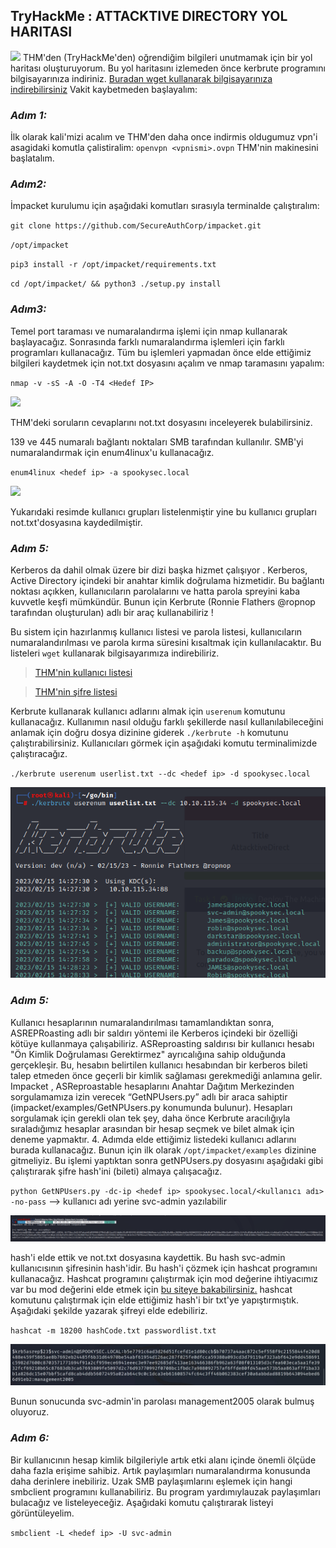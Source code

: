 ## **TryHackMe : ATTACKTIVE DIRECTORY YOL HARITASI** 
![](https://tryhackme.com/room/attacktivedirectory)
THM'den (TryHackMe'den) oğrendiğim bilgileri unutmamak için bir yol haritası oluşturuyorum. Bu yol haritasını izlemeden önce kerbrute programını bilgisayarınıza indiriniz. [Buradan wget kullanarak bilgisayarınıza indirebilirsiniz](https://github.com/ropnop/kerbrute/releases/download/v1.0.3/kerbrute_linux_amd64) Vakit kaybetmeden başlayalım:

### *Adım 1:*
İlk olarak kali'mizi acalım ve THM'den daha once indirmis oldugumuz vpn'i asagidaki komutla çalistiralim:
`openvpn <vpnismi>.ovpn`
THM'nin makinesini başlatalım.
### *Adım2:*
İmpacket kurulumu için aşağıdaki komutları sırasıyla terminalde çalıştıralım:

`git clone https://github.com/SecureAuthCorp/impacket.git`

`/opt/impacket`

`pip3 install -r /opt/impacket/requirements.txt`

`cd /opt/impacket/ && python3 ./setup.py install`
### *Adım3:*
Temel port taraması ve numaralandırma işlemi için nmap kullanarak başlayacağız. Sonrasında farklı numaralandırma işlemleri için farklı programları kullanacağız. Tüm bu işlemleri yapmadan önce elde ettiğimiz bilgileri kaydetmek için not.txt dosyasını açalım ve nmap taramasını yapalım:

`nmap -v -sS -A -O -T4 <Hedef IP>`

![](https://github.com/hamza37yavuz/AttacktiveD-rectory-YolHaritas-/blob/main/nmap.png)

THM'deki soruların cevaplarını not.txt dosyasını inceleyerek bulabilirsiniz.

139 ve 445 numaralı bağlantı noktaları SMB tarafından kullanılır. SMB'yi numaralandırmak için enum4linux'u kullanacağız.

`enum4linux <hedef ip> -a spookysec.local`

![](https://github.com/hamza37yavuz/AttacktiveD-rectory-YolHaritas-/blob/main/enum4linux.png)

Yukarıdaki resimde kullanıcı grupları listelenmiştir yine bu kullanıcı grupları not.txt'dosyasına kaydedilmiştir.

### *Adım 5:*

Kerberos da dahil olmak üzere bir dizi başka hizmet çalışıyor . Kerberos, Active Directory içindeki bir anahtar kimlik doğrulama hizmetidir. Bu bağlantı noktası açıkken, kullanıcıların parolalarını ve hatta parola spreyini kaba kuvvetle keşfi mümkündür. Bunun için Kerbrute (Ronnie Flathers @ropnop tarafından oluşturulan) adlı bir araç kullanabiliriz !

Bu sistem için hazırlanmış kullanıcı listesi ve parola listesi, kullanıcıların numaralandırılması ve parola kırma süresini kısaltmak için kullanılacaktır. Bu listeleri `wget` kullanarak bilgisayarımıza indirebiliriz.

>[THM'nin kullanıcı listesi](https://raw.githubusercontent.com/Sq00ky/attacktive-directory-tools/master/userlist.txt)

>[THM'nin şifre listesi](https://raw.githubusercontent.com/Sq00ky/attacktive-directory-tools/master/passwordlist.txt)

Kerbrute kullanarak kullanıcı adlarını almak için `userenum` komutunu kullanacağız. Kullanımın nasıl olduğu farklı şekillerde nasıl kullanılabileceğini anlamak için doğru dosya dizinine giderek `./kerbrute -h` komutunu çalıştırabilirsiniz. Kullanıcıları görmek için aşağıdaki komutu terminalimizde çalıştıracağız.

`./kerbrute userenum userlist.txt --dc <hedef ip> -d spookysec.local`

![alt text](https://github.com/hamza37yavuz/Attacktive-Directory-YolHaritasi-/blob/main/kerbrute.png)
### *Adım 5:*
Kullanıcı hesaplarının numaralandırılması tamamlandıktan sonra, ASREPRoasting adlı bir saldırı yöntemi ile Kerberos içindeki bir özelliği kötüye kullanmaya çalışabiliriz. ASReproasting saldırısı bir kullanıcı hesabı "Ön Kimlik Doğrulaması Gerektirmez" ayrıcalığına sahip olduğunda gerçekleşir. Bu, hesabın belirtilen kullanıcı hesabından bir kerberos bileti talep etmeden önce geçerli bir kimlik sağlaması gerekmediği anlamına gelir.
Impacket , ASReproastable hesaplarını Anahtar Dağıtım Merkezinden sorgulamamıza izin verecek “GetNPUsers.py” adlı bir araca sahiptir (impacket/examples/GetNPUsers.py konumunda bulunur). Hesapları sorgulamak için gerekli olan tek şey, daha önce Kerbrute aracılığıyla sıraladığımız hesaplar arasından bir hesap seçmek ve bilet almak için deneme yapmaktır. 4. Adımda elde ettiğimiz listedeki kullanıcı adlarını burada kullanacağız.
Bunun için ilk olarak `/opt/impacket/examples` dizinine gitmeliyiz. Bu işlemi yaptıktan sonra getNPUsers.py dosyasını aşağıdaki gibi çalıştırarak şifre hash'ini (bileti) almaya çalışacağız.

`python GetNPUsers.py -dc-ip <hedef ip> spookysec.local/<kullanıcı adı> -no-pass` --> kullanıcı adı yerine svc-admin yazılabilir

![](https://github.com/hamza37yavuz/Attacktive-Directory-YolHaritasi-/blob/main/GetNPUsers.png)

hash'i elde ettik ve not.txt dosyasına kaydettik. Bu hash svc-admin kullanıcısının şifresinin hash'idir. Bu hash'i çözmek için hashcat programını kullanacağız. Hashcat programını çalıştırmak için mod değerine ihtiyacımız var bu mod değerini elde etmek için [bu siteye bakabilirsiniz.](https://hashcat.net/wiki/doku.php?id=example_hashes)
hashcat komutunu çalıştırmak için elde ettiğimiz hash'i bir txt'ye yapıştırmıştık. Aşağıdaki şekilde yazarak şifreyi elde edebiliriz.

`hashcat -m 18200 hashCode.txt passwordlist.txt`

![](https://github.com/hamza37yavuz/Attacktive-Directory-YolHaritasi-/blob/main/hashcat.jpeg)

Bunun sonucunda svc-admin'in parolası management2005 olarak bulmuş oluyoruz.

### *Adım 6:*
Bir kullanıcının hesap kimlik bilgileriyle artık etki alanı içinde önemli ölçüde daha fazla erişime sahibiz. Artık paylaşımları numaralandırma konusunda daha derinlere inebiliriz.
Uzak SMB paylaşımlarını eşlemek için hangi smbclient programını kullanabiliriz. Bu program yardımıylauzak paylaşımları bulacağız ve listeleyeceğiz. Aşağıdaki komutu çalıştırarak listeyi görüntüleyelim.

`smbclient -L <hedef ip> -U svc-admin`


